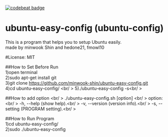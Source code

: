 [![codebeat badge](https://codebeat.co/badges/35845e4a-a488-49e6-ab7b-fb72dc891dde)](https://codebeat.co/projects/github-com-minwook-shin-ubuntu-easy-config)
# ubuntu-easy-config (ubuntu-config) <br/>
This is a program that helps you to setup Ubuntu easily. <br/>
made by minwook Shin and hedone21, fmowl10 <br/>

#License: MIT

##How to Set Before Run <br/>
1)open terminal <br/>
2)sudo apt-get install git<br />
3)git clone https://github.com/minwook-shin/ubuntu-easy-config.git <br/>
4)cd ubuntu-easy-config/ <br/ >
5)./ubuntu-easy-config -s<br/ >

##How to add option <br/ >
./ubuntu-easy-config.sh [option] <br/ >
option: <br/ >
-h, --help	(show help).<br/ >
-v, --version	(version info).<br/ >
-s, --setting	(PROGRAM setting).<br/ >

##How to Run Program <br/>
1)cd ubuntu-easy-config/ <br/>
2)sudo ./ubuntu-easy-config
